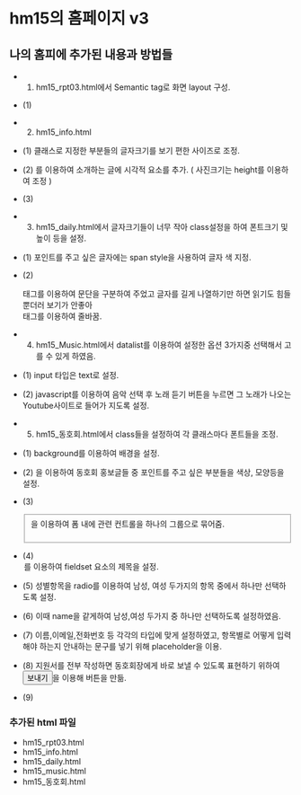 # hm15의 홈페이지 v3
## 나의 홈피에 추가된 내용과 방법들
- 1. hm15_rpt03.html에서 Semantic tag로 화면 layout 구성.
- (1) <audio>를 이용하여 배경음악으로 캐롤송 추가 ( 컨트롤바 및 자동실행, 음악끝날 시 자동루프도 설정)


- 2. hm15_info.html
- (1) 클래스로 지정한 부분들의 글자크기를 보기 편한 사이즈로 조정.
- (2) <img>를 이용하여 소개하는 글에 시각적 요소를 추가. ( 사진크기는 height를 이용하여 조정 )
- (3) <audio>를 이용하여 배경음악을 추가 ( 컨트롤바 및 자동실행, 음악끝날 시 자동루프도 설정)


- 3. hm15_daily.html에서 글자크기들이 너무 작아 class설정을 하여 폰트크기 및 높이 등을 설정.
- (1) 포인트를 주고 싶은 글자에는 span style을 사용하여 글자 색 지정.
- (2) <p>태그를 이용하여 문단을 구분하여 주었고 글자를 길게 나열하기만 하면 읽기도 힘들뿐더러 보기가 안좋아 <br>태그를 이용하여 줄바꿈.


- 4. hm15_Music.html에서 datalist를 이용하여 설정한 옵션 3가지중 선택해서 고를 수 있게 하였음.
- (1) input 타입은 text로 설정.
- (2) javascript를 이용하여 음악 선택 후 노래 듣기 버튼을 누르면 그 노래가 나오는 Youtube사이트로 들어가 지도록 설정.


- 5. hm15_동호회.html에서 class들을 설정하여 각 클래스마다 폰트들을 조정.
- (1) background를 이용하여 배경을 설정.
- (2) <span style="">을 이용하여 동호회 홍보글들 중 포인트를 주고 싶은 부분들을 색상, 모양등을 설정.
- (3) <fieldset>을 이용하여 폼 내에 관련 컨트롤을 하나의 그룹으로 묶어줌.
- (4) <legend>를 이용하여 fieldset 요소의 제목을 설정.
- (5) 성별항목을 radio를 이용하여 남성, 여성 두가지의 항목 중에서 하나만 선택하도록 설정.
- (6) 이때 name을 같게하여 남성,여성 두가지 중 하나만 선택하도록 설정하였음.
- (7) 이름,이메일,전화번호 등 각각의 타입에 맞게 설정하였고, 항목별로 어떻게 입력해야 하는지 안내하는 문구를 넣기 위해 placeholder을 이용.
- (8) 지원서를 전부 작성하면 동호회장에게 바로 보낼 수 있도록 표현하기 위하여 <input type="submit" value="보내기" />을 이용해 버튼을 만듦.
- (9)<audio>를 이용하여 배경음악을 추가 ( 컨트롤바 및 자동실행, 음악끝날 시 자동루프도 설정)
### 추가된 html 파일
- hm15_rpt03.html
- hm15_info.html
- hm15_daily.html
- hm15_music.html
- hm15_동호회.html
